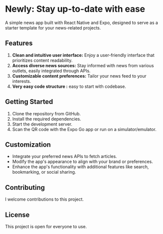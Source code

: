 # Newly: Stay up-to-date with ease

A simple news app built with React Native and Expo, designed to serve as a starter template for your news-related projects.

## Features

1. **Clean and intuitive user interface:** Enjoy a user-friendly interface that prioritizes content readability.
2. **Access diverse news sources:** Stay informed with news from various outlets, easily integrated through APIs.
3. **Customizable content preferences:** Tailor your news feed to your interests.
4. **Very easy code structure :** easy to start with codebase.

## Getting Started

1. Clone the repository from GitHub.
2. Install the required dependencies.
3. Start the development server.
4. Scan the QR code with the Expo Go app or run on a simulator/emulator.

## Customization

- Integrate your preferred news APIs to fetch articles.
- Modify the app's appearance to align with your brand or preferences.
- Enhance the app's functionality with additional features like search, bookmarking, or social sharing.

## Contributing

I welcome contributions to this project.

## License
This project is open for everyone to use.